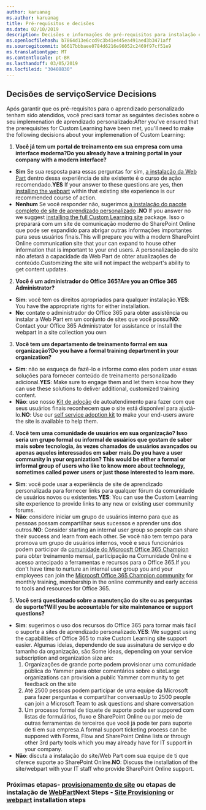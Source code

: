 ```yaml
---
author: karuanag
ms.author: karuanag
title: Pré-requisitos e decisões
ms.date: 02/10/2019
description: Decisões e informações de pré-requisitos para instalação e configuração de aprendizado personalizado
ms.openlocfilehash: b7864d13e6ccd9c3b41e445ea491aed3b3471aff
ms.sourcegitcommit: b6617bbbaee0784d6216e96052c2469f97cf51e9
ms.translationtype: MT
ms.contentlocale: pt-BR
ms.lasthandoff: 03/05/2019
ms.locfileid: "30408830"
---
```

## <a name="service-decisions"></a><span data-ttu-id="43f31-103">Decisões de serviço</span><span class="sxs-lookup"><span data-stu-id="43f31-103">Service Decisions</span></span>

<span data-ttu-id="43f31-104">Após garantir que os pré-requisitos para o aprendizado personalizado tenham sido atendidos, você precisará tomar as seguintes decisões sobre o seu implemenation de aprendizado personalizado:</span><span class="sxs-lookup"><span data-stu-id="43f31-104">After you've ensured that the prerequisites for Custom Learning have been met, you'll need to make the following decisions about your implemenation of Custom Learning:</span></span>

1. <span data-ttu-id="43f31-105">**Você já tem um portal de treinamento em sua empresa com uma interface moderna?**</span><span class="sxs-lookup"><span data-stu-id="43f31-105">**Do you already have a training portal in your company with a modern interface?**</span></span>

- <span data-ttu-id="43f31-106">**Sim** Se sua resposta para essas perguntas for sim, [a instalação da Web Part](installwebpart.md) dentro dessa experiência de site existente é o curso de ação recomendado.</span><span class="sxs-lookup"><span data-stu-id="43f31-106">**YES** If your answer to these questions are yes, then [installing the webpart](installwebpart.md) within that existing site experience is our recommended course of action.</span></span>
- <span data-ttu-id="43f31-107">**Nenhum** Se você responder não, sugerimos [a instalação do pacote completo de site de aprendizado personalizado](installsitepackage.md) .</span><span class="sxs-lookup"><span data-stu-id="43f31-107">**NO** If you answer no we suggest [installing the full Custom Learning site](installsitepackage.md) package.</span></span>  <span data-ttu-id="43f31-108">Isso o preparará com um site de comunicação moderno do SharePoint Online que pode ser expandido para abrigar outras informações importantes para seus usuários finais.</span><span class="sxs-lookup"><span data-stu-id="43f31-108">This will prepare you with a modern SharePoint Online communication site that your can expand to house other information that is important to your end users.</span></span>  <span data-ttu-id="43f31-109">A personalização do site não afetará a capacidade da Web Part de obter atualizações de conteúdo.</span><span class="sxs-lookup"><span data-stu-id="43f31-109">Customizing the site will not impact the webpart's ability to get content updates.</span></span> 

2. <span data-ttu-id="43f31-110">**Você é um administrador do Office 365?**</span><span class="sxs-lookup"><span data-stu-id="43f31-110">**Are you an Office 365 Administrator?**</span></span>

- <span data-ttu-id="43f31-111">**Sim**: você tem os direitos apropriados para qualquer instalação.</span><span class="sxs-lookup"><span data-stu-id="43f31-111">**YES**:  You have the appropriate rights for either installation.</span></span>
- <span data-ttu-id="43f31-112">**No**: contate o administrador do Office 365 para obter assistência ou instalar a Web Part em um conjunto de sites que você possui</span><span class="sxs-lookup"><span data-stu-id="43f31-112">**NO**: Contact your Office 365 Administrator for assistance or install the webpart in a site collection you own</span></span>

3. <span data-ttu-id="43f31-113">**Você tem um departamento de treinamento formal em sua organização?**</span><span class="sxs-lookup"><span data-stu-id="43f31-113">**Do you have a formal training department in your organization?**</span></span>

- <span data-ttu-id="43f31-114">**Sim**: não se esqueça de fazê-lo e informe como eles podem usar essas soluções para fornecer conteúdo de treinamento personalizado adicional.</span><span class="sxs-lookup"><span data-stu-id="43f31-114">**YES**:  Make sure to engage them and let them know how they can use these solutions to deliver additional, customized training content.</span></span>
- <span data-ttu-id="43f31-115">**Não**: use nosso [Kit de adoção](driveadoption.md) de autoatendimento para fazer com que seus usuários finais reconhecem que o site está disponível para ajudá-lo.</span><span class="sxs-lookup"><span data-stu-id="43f31-115">**NO**:  Use our [self service adoption kit](driveadoption.md) to make your end-users aware the site is available to help them.</span></span>

4. <span data-ttu-id="43f31-116">**Você tem uma comunidade de usuários em sua organização?  Isso seria um grupo formal ou informal de usuários que gostam de saber mais sobre tecnologia, às vezes chamados de usuários avançados ou apenas aqueles interessados em saber mais.**</span><span class="sxs-lookup"><span data-stu-id="43f31-116">**Do you have a user community in your organization?  This would be either a formal or informal group of users who like to know more about technology, sometimes called power users or just those interested to learn more.**</span></span>

- <span data-ttu-id="43f31-117">**Sim**: você pode usar a experiência de site de aprendizado personalizada para fornecer links para qualquer fórum da comunidade de usuários novos ou existentes.</span><span class="sxs-lookup"><span data-stu-id="43f31-117">**YES**:  You can use the Custom Learning site experience to provide links to any new or existing user community forums.</span></span>
- <span data-ttu-id="43f31-118">**Não**: considere iniciar um grupo de usuários interno para que as pessoas possam compartilhar seus sucessos e aprender uns dos outros.</span><span class="sxs-lookup"><span data-stu-id="43f31-118">**NO**:  Consider starting an internal user group so people can share their success and learn from each other.</span></span>  <span data-ttu-id="43f31-119">Se você não tem tempo para promova um grupo de usuários internos, você e seus funcionários podem participar da [comunidade do Microosft Office 365 Champion](https://aka.ms/O365Champions) para obter treinamento mensal, participação na Comunidade Online e acesso antecipado a ferramentas e recursos para o Office 365.</span><span class="sxs-lookup"><span data-stu-id="43f31-119">If you don't have time to nurture an internal user group you and your employees can join the [Microosft Office 365 Champion community](https://aka.ms/O365Champions) for monthly training, membership in the online community and early access to tools and resources for Office 365.</span></span>

5.  <span data-ttu-id="43f31-120">**Você será questionado sobre a manutenção do site ou as perguntas de suporte?**</span><span class="sxs-lookup"><span data-stu-id="43f31-120">**Will you be accountable for site maintenance or support questions?**</span></span>

- <span data-ttu-id="43f31-121">**Sim**: sugerimos o uso dos recursos do Office 365 para tornar mais fácil o suporte a sites de aprendizado personalizado.</span><span class="sxs-lookup"><span data-stu-id="43f31-121">**YES**: We suggest using the capabilities of Office 365 to make Custom Learning site support easier.</span></span>  <span data-ttu-id="43f31-122">Algumas ideias, dependendo de sua assinatura de serviço e do tamanho da organização, são:</span><span class="sxs-lookup"><span data-stu-id="43f31-122">Some ideas, depending on your service subscription and organization size are:</span></span>
    1. <span data-ttu-id="43f31-123">Organizações de grande porte podem provisionar uma comunidade pública do Yammer para obter comentários sobre o site</span><span class="sxs-lookup"><span data-stu-id="43f31-123">Large organizations can provision a public Yammer community to get feedback on the site</span></span>
    2. <span data-ttu-id="43f31-124">Até 2500 pessoas podem participar de uma equipe da Microsoft para fazer perguntas e compartilhar conversas</span><span class="sxs-lookup"><span data-stu-id="43f31-124">Up to 2500 people can join a Microsoft Team to ask questions and share conversation</span></span>
    3. <span data-ttu-id="43f31-125">Um processo formal de tíquete de suporte pode ser suppored com listas de formulários, fluxo e SharePoint Online ou por meio de outras ferramentas de terceiros que você já pode ter para suporte de ti em sua empresa.</span><span class="sxs-lookup"><span data-stu-id="43f31-125">A formal support ticketing process can be suppored with Forms, Flow and SharePoint Online lists or through other 3rd party tools which you may already have for IT support in your company.</span></span> 
- <span data-ttu-id="43f31-126">**Não**: discuta a instalação do site/Web Part com sua equipe de ti que oferece suporte ao SharePoint Online.</span><span class="sxs-lookup"><span data-stu-id="43f31-126">**NO**:  Discuss the installation of the site/webpart with your IT staff who provide SharePoint Online support.</span></span>  

### <a name="next-steps---site-provisioninginstallsitepackagemd-or-webpartinstallwebpartmd-installation-steps"></a><span data-ttu-id="43f31-127">Próximas etapas- [provisionamento de site](installsitepackage.md) ou etapas de instalação de [WebPart](installwebpart.md)</span><span class="sxs-lookup"><span data-stu-id="43f31-127">Next Steps - [Site Provisioning](installsitepackage.md) or [webpart](installwebpart.md) installation steps</span></span>